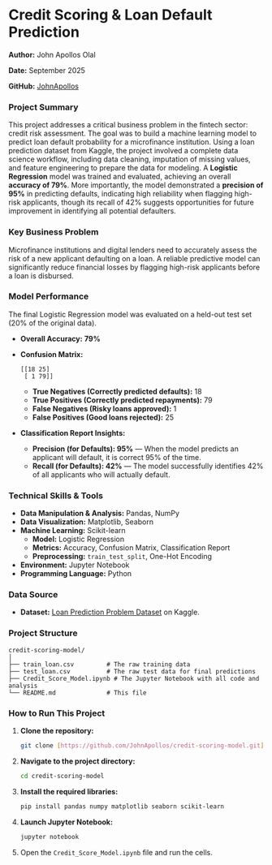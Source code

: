 # Credit Scoring & Loan Default Prediction

**Author:** John Apollos Olal

**Date:** September 2025

**GitHub:** [JohnApollos](https://github.com/JohnApollos)

### Project Summary

This project addresses a critical business problem in the fintech sector: credit risk assessment. The goal was to build a machine learning model to predict loan default probability for a microfinance institution. Using a loan prediction dataset from Kaggle, the project involved a complete data science workflow, including data cleaning, imputation of missing values, and feature engineering to prepare the data for modeling. A **Logistic Regression** model was trained and evaluated, achieving an overall **accuracy of 79%**. More importantly, the model demonstrated a **precision of 95%** in predicting defaults, indicating high reliability when flagging high-risk applicants, though its recall of 42% suggests opportunities for future improvement in identifying all potential defaulters.

### Key Business Problem

Microfinance institutions and digital lenders need to accurately assess the risk of a new applicant defaulting on a loan. A reliable predictive model can significantly reduce financial losses by flagging high-risk applicants before a loan is disbursed.

### Model Performance

The final Logistic Regression model was evaluated on a held-out test set (20% of the original data).

* **Overall Accuracy:** **79%**

* **Confusion Matrix:**

    ```
    [[18 25]
     [ 1 79]]
    ```

    * **True Negatives (Correctly predicted defaults):** 18
    * **True Positives (Correctly predicted repayments):** 79
    * **False Negatives (Risky loans approved):** 1
    * **False Positives (Good loans rejected):** 25

* **Classification Report Insights:**
    * **Precision (for Defaults): 95%** — When the model predicts an applicant will default, it is correct 95% of the time.
    * **Recall (for Defaults): 42%** — The model successfully identifies 42% of all applicants who will actually default.

### Technical Skills & Tools

* **Data Manipulation & Analysis:** Pandas, NumPy
* **Data Visualization:** Matplotlib, Seaborn
* **Machine Learning:** Scikit-learn
    * **Model:** Logistic Regression
    * **Metrics:** Accuracy, Confusion Matrix, Classification Report
    * **Preprocessing:** `train_test_split`, One-Hot Encoding
* **Environment:** Jupyter Notebook
* **Programming Language:** Python

### Data Source

* **Dataset:** [Loan Prediction Problem Dataset](https://www.kaggle.com/datasets/altruistdelhite04/loan-prediction-problem-dataset) on Kaggle.

### Project Structure

```
credit-scoring-model/
│
├── train_loan.csv         # The raw training data
├── test_loan.csv          # The raw test data for final predictions
├── Credit_Score_Model.ipynb # The Jupyter Notebook with all code and analysis
└── README.md              # This file
```
### How to Run This Project

1.  **Clone the repository:**
    ```bash
    git clone [https://github.com/JohnApollos/credit-scoring-model.git](https://github.com/JohnApollos/credit-scoring-model.git)
    ```
2.  **Navigate to the project directory:**
    ```bash
    cd credit-scoring-model
    ```
3.  **Install the required libraries:**
    ```bash
    pip install pandas numpy matplotlib seaborn scikit-learn
    ```
4.  **Launch Jupyter Notebook:**
    ```bash
    jupyter notebook
    ```
5.  Open the `Credit_Score_Model.ipynb` file and run the cells.
```eof
